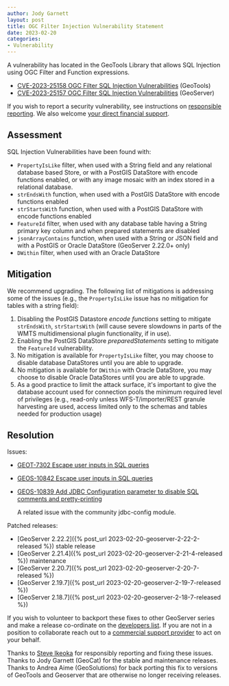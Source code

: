 ```yaml
---
author: Jody Garnett
layout: post
title: OGC Filter Injection Vulnerability Statement
date: 2023-02-20
categories:   
- Vulnerability
---
```


A vulnerability has located in the GeoTools Library that allows SQL Injection using OGC Filter and Function expressions.

* [CVE-2023-25158 OGC Filter SQL Injection Vulnerabilities](https://github.com/geotools/geotools/security/advisories/GHSA-99c3-qc2q-p94m) (GeoTools)
* [CVE-2023-25157 OGC Filter SQL Injection Vulnerabilities](https://github.com/geoserver/geoserver/security/advisories/GHSA-7g5f-wrx8-5ccf) (GeoServer)
  
If you wish to report a security vulnerability, see instructions on [responsible reporting](http://geoserver.org/issues/).
We also welcome [your direct financial support](https://github.com/geoserver/geoserver/wiki/Sponsor).

Assessment
----------

SQL Injection Vulnerabilities have been found with:

* ``PropertyIsLike`` filter, when used with a String field and any relational database based Store, or with a PostGIS DataStore with encode functions enabled, or with any image mosaic with an index stored in a relational database.
* ``strEndsWith`` function, when used with a PostGIS DataStore with encode functions enabled
* ``strStartsWith`` function, when used with a PostGIS DataStore with encode functions enabled
* ``FeatureId`` filter, when used with any database table having a String primary key column and when prepared statements are disabled
* ``jsonArrayContains`` function, when used with a String or JSON field and with a PostGIS or Oracle DataStore (GeoServer 2.22.0+ only)
* ``DWithin`` filter, when used with an Oracle DataStore

Mitigation
----------

We recommend upgrading. The following list of mitigations is addressing some of the issues (e.g., the `PropertyIsLike` issue has no mitigation for tables with a string field):

1. Disabling the PostGIS Datastore *encode functions* setting to mitigate ``strEndsWith``, ``strStartsWith`` (will cause severe slowdowns in parts of the WMTS multidimensional plugin functionality, if in use).
2. Enabling the PostGIS DataStore *preparedStatements* setting to mitigate the ``FeatureId`` vulnerability.
3. No mitigation is available for ``PropertyIsLike`` filter, you may choose to disable database DataStores until you are able to upgrade.
4. No mitigation is available for ``DWithin`` with Oracle DataStore, you may choose to disable Oracle DataStores until you are able to upgrade.
5. As a good practice to limit the attack surface, it's important to give the database account used for connection pools the minimum required level of privileges (e.g., read-only unless WFS-T/importer/REST granule harvesting are used, access limited only to the schemas and tables needed for production usage)

Resolution
----------

Issues:

* [GEOT-7302 Escape user inputs in SQL queries](https://osgeo-org.atlassian.net/browse/GEOT-7302)
* [GEOS-10842 Escape user inputs in SQL queries](https://osgeo-org.atlassian.net/browse/GEOS-10842)
* [GEOS-10839 Add JDBC Configuration parameter to disable SQL comments and pretty-printing](https://osgeo-org.atlassian.net/browse/GEOS-10839)
  
  A related issue with the community jdbc-config module.

Patched releases:

* [GeoServer 2.22.2]({% post_url 2023-02-20-geoserver-2-22-2-released %}) stable release
* [GeoServer 2.21.4]({% post_url 2023-02-20-geoserver-2-21-4-released %}) maintenance
* [GeoServer 2.20.7]({% post_url 2023-02-20-geoserver-2-20-7-released %}) 
* [GeoServer 2.19.7]({% post_url 2023-02-20-geoserver-2-19-7-released %})
* [GeoServer 2.18.7]({% post_url 2023-02-20-geoserver-2-18-7-released %})

If you wish to volunteer to backport these fixes to other GeoServer series and make a release co-ordinate on the [developers list](https:/devel/). If you are not in a position to collaborate reach out to a [commercial support provider](https:/support) to act on your behalf. 

Thanks to [Steve Ikeoka](https://github.com/sikeoka) for responsibly reporting and fixing these issues. Thanks to Jody Garnett (GeoCat) for the stable and maintenance releases. Thanks to Andrea Aime (GeoSolutions) for back porting this fix to versions of GeoTools and Geoserver that are otherwise no longer receiving releases.
